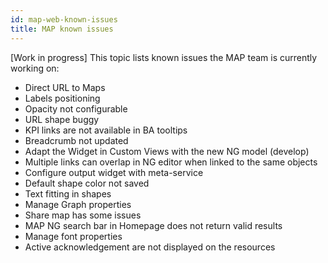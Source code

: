 ```yaml
---
id: map-web-known-issues
title: MAP known issues
---
```


[Work in progress]
This topic lists known issues the MAP team is currently working on:

- Direct URL to Maps
- Labels positioning
- Opacity not configurable
- URL shape buggy
- KPI links are not available in BA tooltips
- Breadcrumb not updated
- Adapt the Widget in Custom Views with the new NG model (develop)
- Multiple links can overlap in NG editor when linked to the same objects
- Configure output widget with meta-service
- Default shape color not saved
- Text fitting in shapes
- Manage Graph properties
- Share map has some issues
- MAP NG search bar in Homepage does not return valid results
- Manage font properties
- Active acknowledgement are not displayed on the resources

